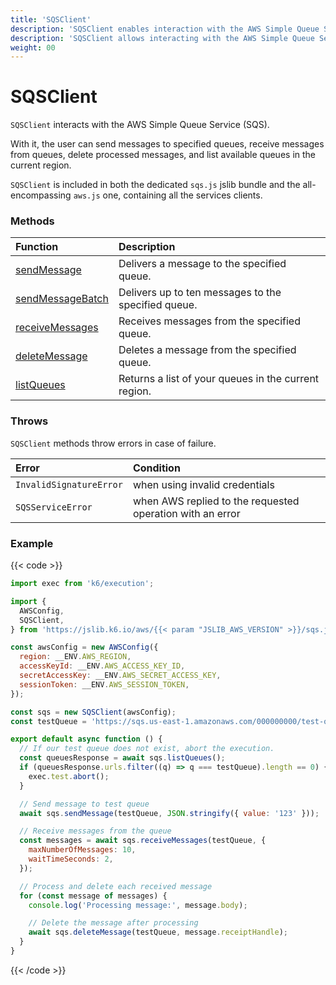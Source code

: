 ```yaml
---
title: 'SQSClient'
description: 'SQSClient enables interaction with the AWS Simple Queue Service (SQS)'
description: 'SQSClient allows interacting with the AWS Simple Queue Service (SQS)'
weight: 00
---
```


# SQSClient

`SQSClient` interacts with the AWS Simple Queue Service (SQS).

With it, the user can send messages to specified queues, receive messages from queues, delete processed messages, and list available queues in the current region.

`SQSClient` is included in both the dedicated `sqs.js` jslib bundle and the all-encompassing `aws.js` one, containing all the services clients.

### Methods

| Function                                                                                                         | Description                                          |
| :--------------------------------------------------------------------------------------------------------------- | :--------------------------------------------------- |
| [sendMessage](https://grafana.com/docs/k6/<K6_VERSION>/javascript-api/jslib/aws/sqsclient/sendmessage)           | Delivers a message to the specified queue.           |
| [sendMessageBatch](https://grafana.com/docs/k6/<K6_VERSION>/javascript-api/jslib/aws/sqsclient/sendmessagebatch) | Delivers up to ten messages to the specified queue.  |
| [receiveMessages](https://grafana.com/docs/k6/<K6_VERSION>/javascript-api/jslib/aws/sqsclient/receivemessages)   | Receives messages from the specified queue.          |
| [deleteMessage](https://grafana.com/docs/k6/<K6_VERSION>/javascript-api/jslib/aws/sqsclient/deletemessage)       | Deletes a message from the specified queue.          |
| [listQueues](https://grafana.com/docs/k6/<K6_VERSION>/javascript-api/jslib/aws/sqsclient/listqueues)             | Returns a list of your queues in the current region. |

### Throws

`SQSClient` methods throw errors in case of failure.

| Error                   | Condition                                                 |
| :---------------------- | :-------------------------------------------------------- |
| `InvalidSignatureError` | when using invalid credentials                            |
| `SQSServiceError`       | when AWS replied to the requested operation with an error |

### Example

{{< code >}}

```javascript
import exec from 'k6/execution';

import {
  AWSConfig,
  SQSClient,
} from 'https://jslib.k6.io/aws/{{< param "JSLIB_AWS_VERSION" >}}/sqs.js';

const awsConfig = new AWSConfig({
  region: __ENV.AWS_REGION,
  accessKeyId: __ENV.AWS_ACCESS_KEY_ID,
  secretAccessKey: __ENV.AWS_SECRET_ACCESS_KEY,
  sessionToken: __ENV.AWS_SESSION_TOKEN,
});

const sqs = new SQSClient(awsConfig);
const testQueue = 'https://sqs.us-east-1.amazonaws.com/000000000/test-queue';

export default async function () {
  // If our test queue does not exist, abort the execution.
  const queuesResponse = await sqs.listQueues();
  if (queuesResponse.urls.filter((q) => q === testQueue).length == 0) {
    exec.test.abort();
  }

  // Send message to test queue
  await sqs.sendMessage(testQueue, JSON.stringify({ value: '123' }));

  // Receive messages from the queue
  const messages = await sqs.receiveMessages(testQueue, {
    maxNumberOfMessages: 10,
    waitTimeSeconds: 2,
  });

  // Process and delete each received message
  for (const message of messages) {
    console.log('Processing message:', message.body);

    // Delete the message after processing
    await sqs.deleteMessage(testQueue, message.receiptHandle);
  }
}
```

{{< /code >}}

